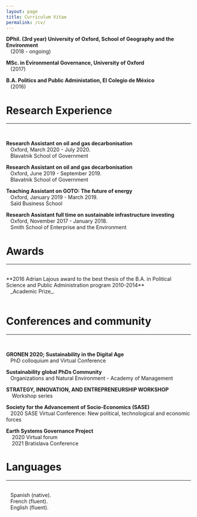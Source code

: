 ```yaml
---
layout: page
title: Curriculum Vitae
permalink: /cv/
---
```

<!-- <a href="/assets/CV_Pierard.pdf" style="float: right;">Download</a>


# Education
-----------
<br />

<!--**PhD Student in Physical Oceanography** <br />
&nbsp;&nbsp;&nbsp;Utrecht University (2020 - 2024).<br />
&nbsp;&nbsp;&nbsp; Project: _Transport of nanoplastics in the ocean._/>-->

**DPhil. (3rd year) University of Oxford, School of Geography and the Environment** <br />
&nbsp;&nbsp;&nbsp;(2018 - ongoing) <br />

**MSc. in Evironmental Governance, University of Oxford** <br />
&nbsp;&nbsp;&nbsp;(2017) <br />

**B.A. Politics and Public Administation, El Colegio de México** <br />
&nbsp;&nbsp;&nbsp;(2016) <br />

<!--**Propaedeutic in Mathematics and Physics specialized in Engineering.** <br />
&nbsp;&nbsp;&nbsp;Université Catholique de Louvain (2010 - 2011).<br />
<br />-->

# Research Experience
-----------
<br />

**Research Assistant on oil and gas decarbonisation**<br />
&nbsp;&nbsp;&nbsp;Oxford, March 2020 - July 2020.<br />
&nbsp;&nbsp;&nbsp;Blavatnik School of Government<br />

**Research Assistant on oil and gas decarbonisation**<br />
&nbsp;&nbsp;&nbsp;Oxford, June 2019 - September 2019.<br />
&nbsp;&nbsp;&nbsp;Blavatnik School of Government<br />

**Teaching Assistant on GOTO: The future of energy**<br />
&nbsp;&nbsp;&nbsp;Oxford, January 2019 - March 2019.<br />
&nbsp;&nbsp;&nbsp;Saïd Business School<br />

**Research Assistant full time on sustainable infrastructure investing**<br />
&nbsp;&nbsp;&nbsp;Oxford, November 2017 - January 2018.<br />
&nbsp;&nbsp;&nbsp;Smith School of Enterprise and the Environment<br />

# Awards
------------
<br />
**2016 Adrian Lajous award to the best thesis of the B.A. in Political Science and Public Administration program 2010-2014**<br />
&nbsp;&nbsp;&nbsp;_Academic Prize_.<br />
<br />

# Conferences and community
------------
<br />

**GRONEN 2020; Sustainability in the Digital Age**<br />
&nbsp;&nbsp;&nbsp;PhD colloquium and Virtual Conference<br />

**Sustainability global PhDs Community**<br />
&nbsp;&nbsp;&nbsp;Organizations and Natural Environment - Academy of Management <br />

**STRATEGY, INNOVATION, AND ENTREPRENEURSHIP WORKSHOP**<br />
&nbsp;&nbsp;&nbsp; Workshop series <br />

**Society for the Advancement of Socio-Economics (SASE)**<br />
&nbsp;&nbsp;&nbsp;2020 SASE Virtual Conference: New political, technological and economic forces <br />

**Earth Systems Governance Project**<br />
&nbsp;&nbsp;&nbsp; 2020 Virtual forum <br />
&nbsp;&nbsp;&nbsp; 2021 Bratislava Conference <br />


<!-- <br />

# Workshops & Summer Schools
------------
<br />
**Bad Honnef Physics School on Physics of the Ocean**<br />
&nbsp;&nbsp;&nbsp;Deutsche Physikalische Gesellschaft -- Bad Honnef, Germany.<br />
&nbsp;&nbsp;&nbsp;_July 2020 (postponed to 2021 due to COVID-19)_.<br />

**Marine Master’s Summer School**<br />
&nbsp;&nbsp;&nbsp;Royal Netherlands Institute for Sea Research (NIOZ) – Texel, Netherlands.<br />
&nbsp;&nbsp;&nbsp;Project: _Tidal Dynamics of the Marsdiep Channel_.<br />
&nbsp;&nbsp;&nbsp;_July 2019_.<br />

**Summer School in Atmospheric Sciences**<br />
&nbsp;&nbsp;&nbsp;UNAM – Juriquilla, Mexico.<br />
&nbsp;&nbsp;&nbsp;_June 2017_.<br />

**JuliaCon 2016 (attendee)**<br />
&nbsp;&nbsp;&nbsp;MIT – Cambridge, MA.<br />
&nbsp;&nbsp;&nbsp;_June 2016_.<br />
<br /> -->
<!--
# Courses & Certifications
------------
<br />

**Online Courses**<br />
- _Nonlinear Dynamics: Mathematical and Computational Approaches_.<br />
&nbsp;&nbsp;&nbsp;Santa Fe Institute. [Complexity Explorer](https://www.complexityexplorer.org/courses/60-nonlinear-dynamics-mathematical-and-computational-approaches-fall-2016/certificates/3888316416.pdf) (December 2016).<br />
- _12.340x: Global Warming Science_.<br />
&nbsp;&nbsp;&nbsp;MITx. [edX](https://courses.edx.org/certificates/369bb7be9a0d41ec96edb0c53fd8d612) (May 2016).<br />
- _ChM003x: Sensing Planet Earth – from Core to Outer Space_.<br />
&nbsp;&nbsp;&nbsp;Chalmers University of Technology. [edX](https://courses.edx.org/certificates/b115af24aae6429db80918d261ce696e) (March 2016).<br />
- _Monitoring Climate from Space._<br />
&nbsp;&nbsp;&nbsp;European Space Agency. [FutureLearn](https://www.futurelearn.com/statements/onwhpfg?utm_campaign=Share+Links&utm_medium=futurelearn-statement&utm_source=linkedin) (January 2016).<br />
- _Causes of Climate Change_.<br />
&nbsp;&nbsp;&nbsp;University of Bergen. [FutureLearn](https://www.futurelearn.com/statements/jk2fktn) (October 2015).<br />

**English Courses and Certifications**<br />

- IELTS (British Council).<br />
&nbsp;&nbsp;&nbsp;Score: 7/9. *November 2019*.<br />

<!-- - TOEFL iBT (ETS).<br />
&nbsp;&nbsp;&nbsp;Score: 99/120. *March 2018*.<br />

<br /> -->

# Languages
------------
<br />
&nbsp;&nbsp;&nbsp;Spanish (native).<br />
&nbsp;&nbsp;&nbsp;French (fluent). <br />
&nbsp;&nbsp;&nbsp;English (fluent). <br />

<!--
**Programming Languages**<br />
&nbsp;&nbsp;&nbsp;_Python, Julia, Git, Bash, Matlab (avoid at all costs)_. -->
